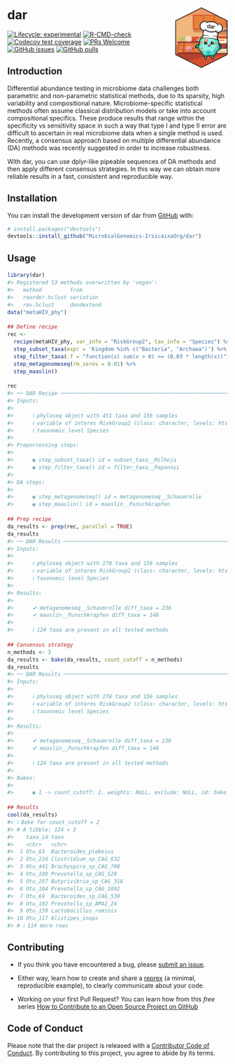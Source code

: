
<!-- README.md is generated from README.Rmd. Please edit that file -->

# dar <a href="https://microbialgenomics-irsicaixaorg.github.io/dar/"><img src="man/figures/logo.png" align="right" height="138" /></a>

<!-- badges: start -->

[![Lifecycle:
experimental](https://img.shields.io/badge/lifecycle-experimental-orange.svg)](https://lifecycle.r-lib.org/articles/stages.html#experimental)
[![R-CMD-check](https://github.com/MicrobialGenomics-IrsicaixaOrg/dar/workflows/R-CMD-check-bioc/badge.svg)](https://github.com/MicrobialGenomics-IrsicaixaOrg/dar/actions)
[![Codecov test
coverage](https://codecov.io/gh/MicrobialGenomics-IrsicaixaOrg/dar/branch/devel/graph/badge.svg)](https://app.codecov.io/gh/MicrobialGenomics-IrsicaixaOrg/dar?branch=devel)
[![PRs
Welcome](https://img.shields.io/badge/PRs-welcome-brightgreen.svg?style=flat-square)](https://makeapullrequest.com)
[![GitHub
issues](https://img.shields.io/github/issues/MicrobialGenomics-IrsicaixaOrg/dar)](https://github.com/MicrobialGenomics-IrsicaixaOrg/dar/issues)
[![GitHub
pulls](https://img.shields.io/github/issues-pr/MicrobialGenomics-IrsicaixaOrg/dar)](https://github.com/MicrobialGenomics-IrsicaixaOrg/dar/pulls)
<!-- badges: end -->

## Introduction

Differential abundance testing in microbiome data challenges both
parametric and non-parametric statistical methods, due to its sparsity,
high variability and compositional nature. Microbiome-specific
statistical methods often assume classical distribution models or take
into account compositional specifics. These produce results that range
within the specificity vs sensitivity space in such a way that type I
and type II error are difficult to ascertain in real microbiome data
when a single method is used. Recently, a consensus approach based on
multiple differential abundance (DA) methods was recently suggested in
order to increase robustness.

With dar, you can use dplyr-like pipeable sequences of DA methods and
then apply different consensus strategies. In this way we can obtain
more reliable results in a fast, consistent and reproducible way.

## Installation

You can install the development version of dar from
[GitHub](https://github.com/) with:

``` r
# install.packages("devtools")
devtools::install_github("MicrobialGenomics-IrsicaixaOrg/dar")
```

## Usage

``` r
library(dar)
#> Registered S3 methods overwritten by 'vegan':
#>   method         from      
#>   reorder.hclust seriation 
#>   rev.hclust     dendextend
data("metaHIV_phy")

## Define recipe
rec <-
  recipe(metaHIV_phy, var_info = "RiskGroup2", tax_info = "Species") %>%
  step_subset_taxa(expr = 'Kingdom %in% c("Bacteria", "Archaea")') %>%
  step_filter_taxa(.f = "function(x) sum(x > 0) >= (0.03 * length(x))") %>%
  step_metagenomeseq(rm_zeros = 0.01) %>%
  step_maaslin()

rec
#> ── DAR Recipe ──────────────────────────────────────────────────────────────────
#> Inputs:
#> 
#>      ℹ phyloseq object with 451 taxa and 156 samples 
#>      ℹ variable of interes RiskGroup2 (class: character, levels: hts, msm, pwid) 
#>      ℹ taxonomic level Species 
#> 
#> Preporcessing steps:
#> 
#>      ◉ step_subset_taxa() id = subset_taxa__Milhoja 
#>      ◉ step_filter_taxa() id = filter_taxa__Papanași 
#> 
#> DA steps:
#> 
#>      ◉ step_metagenomeseq() id = metagenomeseq__Schaumrolle 
#>      ◉ step_maaslin() id = maaslin__Punschkrapfen

## Prep recipe
da_results <- prep(rec, parallel = TRUE)
da_results
#> ── DAR Results ─────────────────────────────────────────────────────────────────
#> Inputs:
#> 
#>      ℹ phyloseq object with 278 taxa and 156 samples 
#>      ℹ variable of interes RiskGroup2 (class: character, levels: hts, msm, pwid) 
#>      ℹ taxonomic level Species 
#> 
#> Results:
#> 
#>      ✔ metagenomeseq__Schaumrolle diff_taxa = 236 
#>      ✔ maaslin__Punschkrapfen diff_taxa = 146 
#> 
#>      ℹ 124 taxa are present in all tested methods

## Consensus strategy
n_methods <- 2
da_results <- bake(da_results, count_cutoff = n_methods)
da_results
#> ── DAR Results ─────────────────────────────────────────────────────────────────
#> Inputs:
#> 
#>      ℹ phyloseq object with 278 taxa and 156 samples 
#>      ℹ variable of interes RiskGroup2 (class: character, levels: hts, msm, pwid) 
#>      ℹ taxonomic level Species 
#> 
#> Results:
#> 
#>      ✔ metagenomeseq__Schaumrolle diff_taxa = 236 
#>      ✔ maaslin__Punschkrapfen diff_taxa = 146 
#> 
#>      ℹ 124 taxa are present in all tested methods 
#> 
#> Bakes:
#> 
#>      ◉ 1 -> count_cutoff: 2, weights: NULL, exclude: NULL, id: bake__Belokranjska_povitica

## Results
cool(da_results)
#> ℹ Bake for count_cutoff = 2
#> # A tibble: 124 × 2
#>    taxa_id taxa                   
#>    <chr>   <chr>                  
#>  1 Otu_63  Bacteroides_plebeius   
#>  2 Otu_216 Clostridium_sp_CAG_632 
#>  3 Otu_441 Brachyspira_sp_CAG_700 
#>  4 Otu_108 Prevotella_sp_CAG_520  
#>  5 Otu_257 Butyrivibrio_sp_CAG_318
#>  6 Otu_104 Prevotella_sp_CAG_1092 
#>  7 Otu_69  Bacteroides_sp_CAG_530 
#>  8 Otu_102 Prevotella_sp_AM42_24  
#>  9 Otu_159 Lactobacillus_ruminis  
#> 10 Otu_117 Alistipes_inops        
#> # ℹ 114 more rows
```

## Contributing

- If you think you have encountered a bug, please [submit an
  issue](https://github.com/MicrobialGenomics-IrsicaixaOrg/dar/issues).

- Either way, learn how to create and share a
  [reprex](https://reprex.tidyverse.org/articles/articles/learn-reprex.html)
  (a minimal, reproducible example), to clearly communicate about your
  code.

- Working on your first Pull Request? You can learn how from this *free*
  series [How to Contribute to an Open Source Project on
  GitHub](https://kcd.im/pull-request)

## Code of Conduct

Please note that the dar project is released with a [Contributor Code of
Conduct](https://contributor-covenant.org/version/2/0/CODE_OF_CONDUCT.html).
By contributing to this project, you agree to abide by its terms.
